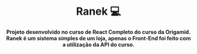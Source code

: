 <h1 align="center" style="font-weight: bold;">Ranek 💻</h1>

<p align="center">
    <b>Projeto desenvolvido no curso de React Completo do curso da Origamid. Ranek é um sistema simples de um loja, apenas o Front-End foi feito com a utilização da API do curso.</b>
</p>
